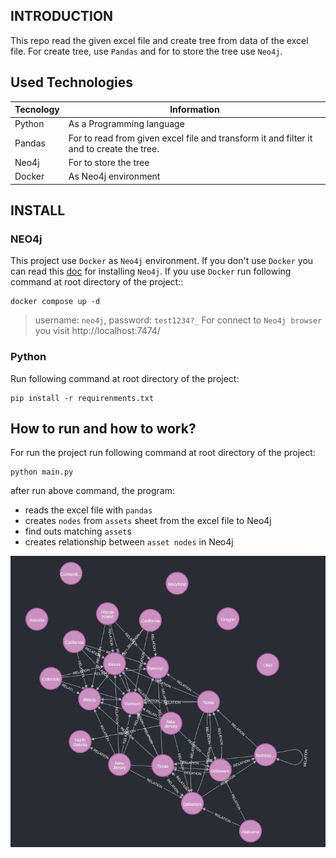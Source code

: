 ## INTRODUCTION

This repo read the given excel file and create tree from data of the excel file. For create tree, use `Pandas` and for to store the tree use `Neo4j`.

## Used Technologies

Tecnology | Information
----------|------------
Python | As a Programming language
Pandas    | For to read from given excel file and transform it and filter it and to create the tree.
Neo4j     | For to store the tree
Docker    | As Neo4j environment

## INSTALL

### NEO4j

This project use `Docker` as `Neo4j` environment. If you don't use `Docker` you can read this [doc](https://neo4j.com/docs/operations-manual/current/installation/) for installing `Neo4j`. If you use `Docker` run following command at root directory of the project::

```
docker compose up -d
```

> username: `neo4j`, password: `test1234?_`
> For connect to `Neo4j browser` you visit http://localhost:7474/


### Python

Run following command at root directory of the project:

```
pip install -r requirenments.txt
```

## How to run and how to work?

For run the project run following command at root directory of the project:

```
python main.py
```

after run above command, the program:

* reads the excel file with `pandas`
* creates `nodes` from `assets` sheet from the excel file to Neo4j
* find outs matching `asset`s
* creates relationship between `asset nodes` in Neo4j

![img](./img/result.png)

